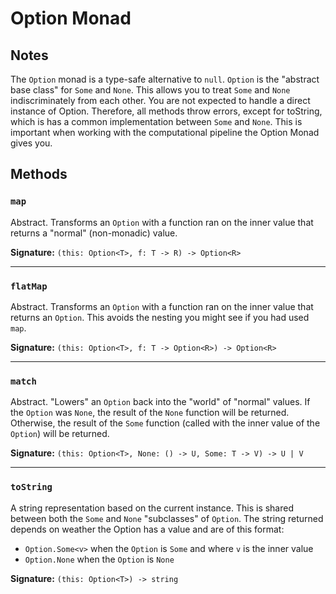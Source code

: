 # Option Monad

## Notes

The `Option` monad is a type-safe alternative to `null`.
`Option` is the "abstract base class" for `Some` and `None`.
This allows you to treat `Some` and `None` indiscriminately from each other.
You are not expected to handle a direct instance of Option.
Therefore, all methods throw errors, except for toString, which is has a common implementation between `Some` and `None`.
This is important when working with the computational pipeline the Option Monad gives you.

## Methods

### `map`

Abstract. Transforms an `Option` with a function ran on the inner value that returns a "normal" (non-monadic) value.

**Signature:** `(this: Option<T>, f: T -> R) -> Option<R>`

---

### `flatMap`

Abstract. Transforms an `Option` with a function ran on the inner value that returns an `Option`. This avoids the nesting you might see if you had used `map`.

**Signature:** `(this: Option<T>, f: T -> Option<R>) -> Option<R>`

---

### `match`

Abstract. "Lowers" an `Option` back into the "world" of "normal" values. If the `Option` was `None`, the result of the `None` function will be returned. Otherwise, the result of the `Some` function (called with the inner value of the `Option`) will be returned.

**Signature:** `(this: Option<T>, None: () -> U, Some: T -> V) -> U | V`

---

### `toString`

A string representation based on the current instance. This is shared between both the `Some` and `None` "subclasses" of `Option`.
The string returned depends on weather the Option has a value and are of this format:

* `Option.Some<v>` when the `Option` is `Some` and where `v` is the inner value
* `Option.None` when the `Option` is `None`

**Signature:** `(this: Option<T>) -> string`
